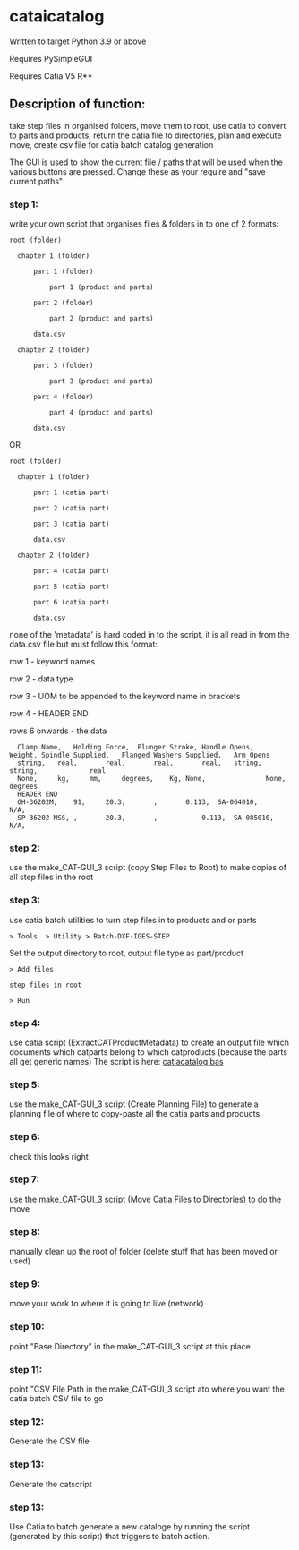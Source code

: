 # cataicatalog

Written to target Python 3.9 or above

Requires PySimpleGUI

Requires Catia V5 R**

## Description of function:

take step files in organised folders, move them to root, use catia to convert to parts and products, return the catia file to directories, plan and execute move, create csv file for catia batch catalog generation

The GUI is used to show the current file / paths that will be used when the various buttons are pressed. Change these as your require and "save current paths"

### step 1:
write your own script that organises files & folders in to one of 2 formats:

    root (folder)
  
  	  chapter 1 (folder)
   
  		  part 1 (folder)
    
  			  part 1 (product and parts)
     
  		  part 2 (folder)
    
  			  part 2 (product and parts)
     
  		  data.csv
    
  	  chapter 2 (folder)
   
  		  part 3 (folder)
    
  			  part 3 (product and parts)
     
  		  part 4 (folder)
    
  			  part 4 (product and parts)
     
  		  data.csv
  
   OR
  
    root (folder)
  
  	  chapter 1 (folder)
   
  		  part 1 (catia part)
    
  		  part 2 (catia part)
    
  		  part 3 (catia part)
    
  		  data.csv
    
  	  chapter 2 (folder)
   
  		  part 4 (catia part)
    
  		  part 5 (catia part)
    
  		  part 6 (catia part)
    
  		  data.csv

 none of the 'metadata' is hard coded in to the script, it is all read in from the data.csv file but must follow this format:

 row 1 - keyword names
 
 row 2 - data type
 
 row 3 - UOM to be appended to the keyword name in brackets
 
 row 4 - HEADER END
 
 rows 6 onwards - the data
 

      Clamp Name,	Holding Force,	Plunger Stroke,	Handle Opens,	Weight,	Spindle Supplied,	Flanged Washers Supplied,	Arm Opens
      string,	real,		real,		real,		real,	string,			string,				real
      None,		kg,		mm,		degrees,	Kg,	None,		        None,				degrees	
      HEADER END									
      GH-36202M,	91,		20.3,		,		0.113,	SA-064010,              N/A,                            
      SP-36202-MSS,	,		20.3,		,	        0.113,	SA-085010, 		N/A,

### step 2: 
use the make_CAT-GUI_3 script (copy Step Files to Root) to make copies of all step files in the root

### step 3:
use catia batch utilities to turn step files in to products and or parts

    > Tools  > Utility > Batch-DXF-IGES-STEP

Set the output directory to root, output file type as part/product

    > Add files

    step files in root

    > Run

### step 4:
use catia script (ExtractCATProductMetadata) to create an output file which documents which catparts belong to which catproducts (because the parts all get generic names)
The script is here: [catiacatalog.bas](https://github.com/gubbins-inc/cataicatalog/blob/main/catiacatalog.bas)

### step 5:
use the make_CAT-GUI_3 script (Create Planning File) to generate a planning file of where to copy-paste all the catia parts and products

### step 6:
check this looks right

### step 7:
use the make_CAT-GUI_3 script (Move Catia Files to Directories) to do the move

### step 8:
manually clean up the root of folder (delete stuff that has been moved or used)

### step 9:
move your work to where it is going to live (network)

### step 10:
point "Base Directory" in the make_CAT-GUI_3 script at this place

### step 11:
point "CSV File Path in the make_CAT-GUI_3 script ato where you want the catia batch CSV file to go

### step 12:
Generate the CSV file

### step 13:
Generate the catscript

### step 13:
Use Catia to batch generate a new cataloge by running the script (generated by this script) that triggers to batch action.
